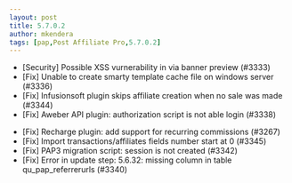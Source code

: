 ```yaml
---
layout: post
title: 5.7.0.2
author: mkendera
tags: [pap,Post Affiliate Pro,5.7.0.2]
---
```


- [Security] Possible XSS vurnerability in via banner preview (#3333)
- [Fix] Unable to create smarty template cache file on windows server (#3336)
- [Fix] Infusionsoft plugin skips affiliate creation when no sale was made (#3344)
- [Fix] Aweber API plugin: authorization script is not able login (#3338)

<!--more-->

- [Fix] Recharge plugin: add support for recurring commissions (#3267)
- [Fix] Import transactions/affiliates fields number start at 0 (#3345)
- [Fix] PAP3 migration script: session is not created (#3342)
- [Fix] Error in update step: 5.6.32: missing column in table qu_pap_referrerurls (#3340)
